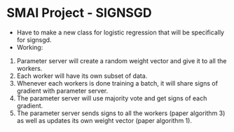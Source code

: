 # SMAI Project - SIGNSGD
- Have to make a new class for logistic regression that will be specifically for signsgd.
- Working:
1. Parameter server will create a random weight vector and give it to all the workers.
2. Each worker will have its own subset of data.
3. Whenever each workers is done training a batch, it will share signs of gradient with parameter server.
4. The parameter server will use majority vote and get signs of each gradient.
5. The parameter server sends signs to all the workers (paper algorithm 3) as well as updates its own weight vector (paper algorithm 1).